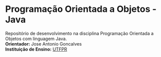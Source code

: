 # Programação Orientada a Objetos - Java
Repositório de desenvolvimento na disciplina Programação Orientada a Objetos com linguagem Java.<br/>
**Orientador:** Jose Antonio Goncalves<br/>
**Instituição de Ensino:** [UTFPR](https://portal.utfpr.edu.br/home)
